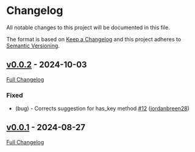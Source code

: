 <!-- markdownlint-disable MD024 -->
# Changelog

All notable changes to this project will be documented in this file.

The format is based on [Keep a Changelog](http://keepachangelog.com/en/1.0.0/) and this project adheres to [Semantic Versioning](http://semver.org).

## [v0.0.2](https://github.com/puppetlabs/puppet-lint-stdlib_deprecations/tree/v0.0.2) - 2024-10-03

[Full Changelog](https://github.com/puppetlabs/puppet-lint-stdlib_deprecations/compare/v0.0.1...v0.0.2)

### Fixed

- (bug) - Corrects suggestion for has_key method [#12](https://github.com/puppetlabs/puppet-lint-stdlib_deprecations/pull/12) ([jordanbreen28](https://github.com/jordanbreen28))

## [v0.0.1](https://github.com/puppetlabs/puppet-lint-stdlib_deprecations/tree/v0.0.1) - 2024-08-27

[Full Changelog](https://github.com/puppetlabs/puppet-lint-stdlib_deprecations/compare/36e88352acb3f9aa6478e05890e70b46b1c97d7f...v0.0.1)
